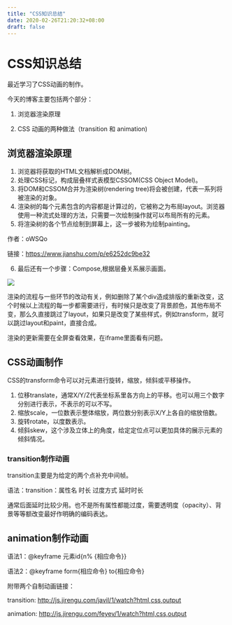 ```yaml
---
title: "CSS知识总结"
date: 2020-02-26T21:20:32+08:00
draft: false
---
```

# CSS知识总结
最近学习了CSS动画的制作。

今天的博客主要包括两个部分：

1. 浏览器渲染原理
   
2. CSS 动画的两种做法（transition 和 animation)


## 浏览器渲染原理
1. 浏览器将获取的HTML文档解析成DOM树。
2. 处理CSS标记，构成层叠样式表模型CSSOM(CSS Object Model)。
3. 将DOM和CSSOM合并为渲染树(rendering tree)将会被创建，代表一系列将被渲染的对象。
4. 渲染树的每个元素包含的内容都是计算过的，它被称之为布局layout。浏览器使用一种流式处理的方法，只需要一次绘制操作就可以布局所有的元素。
5. 将渲染树的各个节点绘制到屏幕上，这一步被称为绘制painting。

作者：oWSQo

链接：https://www.jianshu.com/p/e6252dc9be32

6. 最后还有一个步骤：Compose,根据层叠关系展示画面。

![](/images/渲染树.png)

渲染的流程与一些环节的改动有关，例如删除了某个div造成排版的重新改变，这个时候以上流程的每一步都需要进行，有时候只是改变了背景颜色，其他布局不变，那么久直接跳过了layout，如果只是改变了某些样式，例如transform，就可以跳过layout和paint，直接合成。


渲染的更新需要在全屏查看效果，在iframe里面看有问题。

## CSS动画制作
CSS的transform命令可以对元素进行旋转，缩放，倾斜或平移操作。
1. 位移translate，通常X/Y/Z代表坐标系里各方向上的平移。也可以用三个数字分别进行表示，不表示的可以不写。
2. 缩放scale，一位数表示整体缩放，两位数分别表示X/Y上各自的缩放倍数。
3. 旋转rotate，以度数表示。
4. 倾斜skew，这个涉及立体上的角度，给定定位点可以更加具体的展示元素的倾斜情况。

### transition制作动画
transition主要是为给定的两个点补充中间帧。

语法：transition：属性名 时长 过度方式 延时时长

通常后面延时比较少用。也不是所有属性都能过度，需要透明度（opacity）、背景等等额改变最好作明确的编码表达。

## animation制作动画
语法1：@keyframe 元素id{n% {相应命令}}

语法2：@keyframe form{相应命令} to{相应命令}

附带两个自制动画链接：

transition: http://js.jirengu.com/javil/1/watch?html,css,output

animation: http://js.jirengu.com/feyev/1/watch?html,css,output